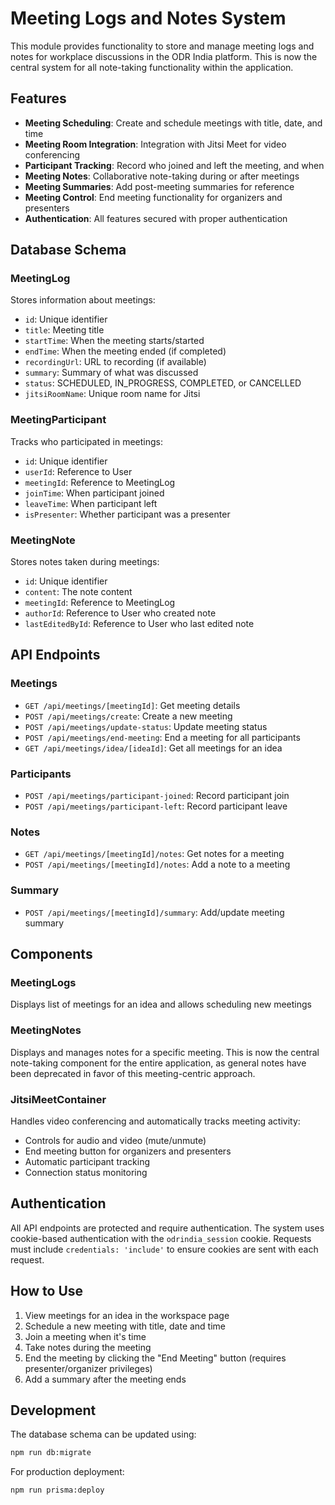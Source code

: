 # Meeting Logs and Notes System

This module provides functionality to store and manage meeting logs and notes for workplace discussions in the ODR India platform. This is now the central system for all note-taking functionality within the application.

## Features

- **Meeting Scheduling**: Create and schedule meetings with title, date, and time
- **Meeting Room Integration**: Integration with Jitsi Meet for video conferencing
- **Participant Tracking**: Record who joined and left the meeting, and when
- **Meeting Notes**: Collaborative note-taking during or after meetings
- **Meeting Summaries**: Add post-meeting summaries for reference
- **Meeting Control**: End meeting functionality for organizers and presenters
- **Authentication**: All features secured with proper authentication

## Database Schema

### MeetingLog
Stores information about meetings:
- `id`: Unique identifier
- `title`: Meeting title
- `startTime`: When the meeting starts/started
- `endTime`: When the meeting ended (if completed)
- `recordingUrl`: URL to recording (if available)
- `summary`: Summary of what was discussed
- `status`: SCHEDULED, IN_PROGRESS, COMPLETED, or CANCELLED
- `jitsiRoomName`: Unique room name for Jitsi

### MeetingParticipant
Tracks who participated in meetings:
- `id`: Unique identifier
- `userId`: Reference to User
- `meetingId`: Reference to MeetingLog
- `joinTime`: When participant joined
- `leaveTime`: When participant left
- `isPresenter`: Whether participant was a presenter

### MeetingNote
Stores notes taken during meetings:
- `id`: Unique identifier
- `content`: The note content
- `meetingId`: Reference to MeetingLog
- `authorId`: Reference to User who created note
- `lastEditedById`: Reference to User who last edited note

## API Endpoints

### Meetings

- `GET /api/meetings/[meetingId]`: Get meeting details
- `POST /api/meetings/create`: Create a new meeting
- `POST /api/meetings/update-status`: Update meeting status
- `POST /api/meetings/end-meeting`: End a meeting for all participants
- `GET /api/meetings/idea/[ideaId]`: Get all meetings for an idea

### Participants

- `POST /api/meetings/participant-joined`: Record participant join
- `POST /api/meetings/participant-left`: Record participant leave

### Notes

- `GET /api/meetings/[meetingId]/notes`: Get notes for a meeting
- `POST /api/meetings/[meetingId]/notes`: Add a note to a meeting

### Summary

- `POST /api/meetings/[meetingId]/summary`: Add/update meeting summary

## Components

### MeetingLogs
Displays list of meetings for an idea and allows scheduling new meetings

### MeetingNotes
Displays and manages notes for a specific meeting. This is now the central note-taking component for the entire application, as general notes have been deprecated in favor of this meeting-centric approach.

### JitsiMeetContainer
Handles video conferencing and automatically tracks meeting activity:
- Controls for audio and video (mute/unmute)
- End meeting button for organizers and presenters
- Automatic participant tracking
- Connection status monitoring

## Authentication

All API endpoints are protected and require authentication. The system uses cookie-based authentication with the `odrindia_session` cookie. Requests must include `credentials: 'include'` to ensure cookies are sent with each request.

## How to Use

1. View meetings for an idea in the workspace page
2. Schedule a new meeting with title, date and time
3. Join a meeting when it's time
4. Take notes during the meeting
5. End the meeting by clicking the "End Meeting" button (requires presenter/organizer privileges)
6. Add a summary after the meeting ends

## Development

The database schema can be updated using:

```bash
npm run db:migrate
```

For production deployment:

```bash
npm run prisma:deploy
```
